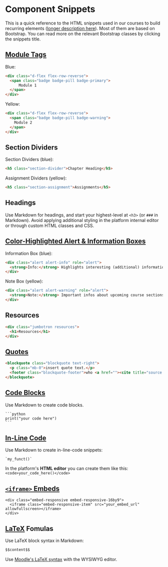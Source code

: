 # Component Snippets

This is a quick reference to the HTML snippets used in our courses to build recurring elements ([longer description here](11-platform-style.md)). Most of them are based on Bootstrap. You can read more on the relevant Bootstrap classes by clicking the snippets title.

## [Module Tags](https://getbootstrap.com/docs/4.0/components/buttons/)

Blue:

```html
<div class="d-flex flex-row-reverse">
  <span class="badge badge-pill badge-primary">
      Module 1
  </span>
</div>
```

Yellow:

```html
<div class="d-flex flex-row-reverse">
  <span class="badge badge-pill badge-warning">
    Module 2
  </span>
</div>
```

## Section Dividers

Section Dividers (blue):

```html
<h5 class="section-divider">Chapter Heading</h5>
```

Assignment Dividers (yellow):

```html
<h5 class="section-assignment">Assignments</h5>
```

## Headings

Use Markdown for headings, and start your highest-level at `<h3>` (or `###` in Markdown). Avoid applying additional styling in the platform internal editor or through custom HTML classes and CSS.

## [Color-Highlighted Alert & Information Boxes](https://getbootstrap.com/docs/4.0/components/alerts/)

Information Box (blue):

```html
<div class="alert alert-info" role="alert">
  <strong>Info:</strong> Highlights interesting (additional) information.
</div>
```

Note Box (yellow):

```html
<div class="alert alert-warning" role="alert">
  <strong>Note:</strong> Important infos about upcoming course sections, or potential gotchas.
</div>
```

## Resources

```html
<div class="jumbotron resources">
  <h1>Resources</h1>
</div>
```

## [Quotes](https://getbootstrap.com/docs/4.0/content/typography/#blockquotes)

```html
<blockquote class="blockquote text-right">
  <p class="mb-0">insert quote text.</p>
  <footer class="blockquote-footer">who <a href=""><cite title="source title">source title</cite></a></footer>
</blockquote>
```

## [Code Blocks](https://help.github.com/en/github/writing-on-github/creating-and-highlighting-code-blocks)

Use Markdown to create code blocks.

    ```python
    print("your code here")
    ```

## [In-Line Code](https://daringfireball.net/projects/markdown/syntax#code)

Use Markdown to create in-line-code snippets:

```
`my_funct()`
```

In the platform's **HTML editor** you can create them like this: `<code>your_code_here()</code>`

## [`<iframe>` Embeds](https://getbootstrap.com/docs/4.0/utilities/embed/)

```
<div class="embed-responsive embed-responsive-16by9">
  <iframe class="embed-responsive-item" src="your_embed_url" allowfullscreen></iframe>
</div>
```
## [LaTeX](https://www.latex-project.org/help/documentation/) Fomulas

Use LaTeX block syntax in Markdown:

```md
$$content$$
```

Use [Moodle's LaTeX syntax](https://docs.moodle.org/38/en/Using_TeX_Notation) with the WYSIWYG editor.
